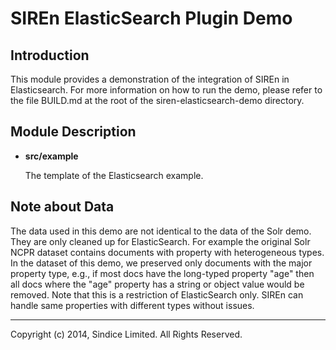 # SIREn ElasticSearch Plugin Demo

## Introduction

This module provides a demonstration of the integration of SIREn in Elasticsearch. 
For more information on how to run the demo, please refer to the file BUILD.md at the
root of the siren-elasticsearch-demo directory.

## Module Description

* **src/example**

    The template of the Elasticsearch example.

## Note about Data

The data used in this demo are not identical to the data of the Solr demo. They
are only cleaned up for ElasticSearch. For example the original Solr 
NCPR dataset contains documents with property with heterogeneous types. In the
dataset of this demo, we preserved only documents with the major
property type, e.g., if most docs have the long-typed property "age" then
all docs where the "age" property has a string or object value would
be removed. Note that this is a restriction of ElasticSearch only.
SIREn can handle same properties with different types without issues. 

- - -

Copyright (c) 2014, Sindice Limited. All Rights Reserved.
